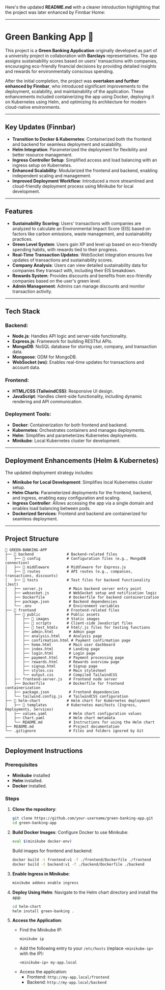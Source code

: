 Here's the updated **README.md** with a clearer introduction highlighting that the project was later enhanced by Finnbar Home:

---

# Green Banking App 🌱

This project is a **Green Banking Application** originally developed as part of a university project in collaboration with **Barclays** representatives. The app assigns sustainability scores based on users' transactions with companies, encouraging eco-friendly financial decisions by providing detailed insights and rewards for environmentally conscious spending.

After the initial completion, the project was **overtaken and further enhanced by Finnbar**, who introduced significant improvements to the deployment, scalability, and maintainability of the application. These enhancements included containerizing the app using Docker, deploying it on Kubernetes using Helm, and optimizing its architecture for modern cloud-native environments.

---

## Key Updates (Finnbar)

- **Transition to Docker & Kubernetes**: Containerized both the frontend and backend for seamless deployment and scalability.
- **Helm Integration**: Parameterized the deployment for flexibility and better resource management.
- **Ingress Controller Setup**: Simplified access and load balancing with an ingress setup on Kubernetes.
- **Enhanced Scalability**: Modularized the frontend and backend, enabling independent scaling and management.
- **Improved Deployment Workflow**: Introduced a more streamlined and cloud-friendly deployment process using Minikube for local development.

---

## Features

- **Sustainability Scoring**: Users' transactions with companies are analyzed to calculate an Environmental Impact Score (EIS) based on factors like carbon emissions, waste management, and sustainability practices.
- **Green Level System**: Users gain XP and level up based on eco-friendly spending habits, with rewards tied to their progress.
- **Real-Time Transaction Updates**: WebSocket integration ensures live updates of transactions and sustainability scores.
- **Company Analysis**: Users can view detailed sustainability data for companies they transact with, including their EIS breakdown.
- **Rewards System**: Provides discounts and benefits from eco-friendly companies based on the user's green level.
- **Admin Management**: Admins can manage discounts and monitor transaction activity.

---

## Tech Stack

### Backend:
- **Node.js**: Handles API logic and server-side functionality.
- **Express.js**: Framework for building RESTful APIs.
- **MongoDB**: NoSQL database for storing user, company, and transaction data.
- **Mongoose**: ODM for MongoDB.
- **WebSocket (ws)**: Enables real-time updates for transactions and account data.

### Frontend:
- **HTML/CSS (TailwindCSS)**: Responsive UI design.
- **JavaScript**: Handles client-side functionality, including dynamic rendering and API communication.

### Deployment Tools:
- **Docker**: Containerization for both frontend and backend.
- **Kubernetes**: Orchestrates containers and manages deployments.
- **Helm**: Simplifies and parameterizes Kubernetes deployments.
- **Minikube**: Local Kubernetes cluster for development.

---

## Deployment Enhancements (Helm & Kubernetes)

The updated deployment strategy includes:
- **Minikube for Local Development**: Simplifies local Kubernetes cluster setup.
- **Helm Charts**: Parameterized deployments for the frontend, backend, and ingress, enabling easy configuration and scaling.
- **Ingress Controller**: Allows accessing the app via a single domain and enables load balancing between pods.
- **Dockerized Services**: Frontend and backend are containerized for seamless deployment.

---

## Project Structure

```
📂 GREEN-BANKING-APP
├── 📁 backend               # Backend-related files
│   ├── 📂 config            # Configuration files (e.g., MongoDB connection)
│   ├── 📂 middleware        # Middleware for Express.js
│   ├── 📂 routes            # API routes (e.g., companies, transactions, discounts)
│   ├── 📂 tests             # Test files for backend functionality (Jest)
│   ├── server.js            # Main backend server entry point
│   ├── websocket.js         # WebSocket setup and notification logic
│   ├── Dockerfile           # Dockerfile for backend containerization
│   ├── package.json         # Backend dependencies
│   └── .env                 # Environment variables
├── 📁 frontend              # Frontend-related files
│   ├── 📂 public            # Public assets
│   │   ├── 📂 images        # Static images
│   │   ├── 📂 scripts       # Client-side JavaScript files
│   │   ├── 📂 test_htmls    # html/.js files for testing functions
│   │   ├── admin.html       # Admin page
│   │   ├── analysis.html    # Analysis page
│   │   ├── confirmation.html # Payment confirmation page
│   │   ├── home.html        # Main user dashboard
│   │   ├── index.html       # Landing page
│   │   ├── login.html       # Login page
│   │   ├── payment.html     # Payment processing page
│   │   ├── rewards.html     # Rewards overview page
│   │   ├── signup.html      # Signup page
│   │   ├── styles.css       # Main stylesheet
│   │   └── output.css       # Compiled TailwindCSS
│   ├── frontend-server.js   # Frontend node server
│   ├── Dockerfile           # Dockerfile for frontend containerization
│   ├── package.json         # Frontend dependencies
│   └── tailwind.config.js   # TailwindCSS configuration
├── 📁 helm-chart            # Helm chart for Kubernetes deployment
│   ├── 📂 templates         # Kubernetes manifests (Ingress, Deployments, Services)
│   ├── values.yaml          # Helm chart configuration values
│   ├── Chart.yaml           # Helm chart metadata
│   └── README.md            # Instructions for using the Helm chart
├── README.md                # Project documentation
└── .gitignore               # Files and folders ignored by Git
```

---

## Deployment Instructions

### Prerequisites
- **Minikube** installed
- **Helm** installed.
- **Docker** installed.

### Steps

1. **Clone the repository**:
   ```bash
   git clone https://github.com/your-username/green-banking-app.git
   cd green-banking-app
   ```

2. **Build Docker Images**:
   Configure Docker to use Minikube:
   ```bash
   eval $(minikube docker-env)
   ```
   Build images for frontend and backend:
   ```bash
   docker build -t frontend:v1 -f ./frontend/Dockerfile ./frontend
   docker build -t backend:v1 -f ./backend/Dockerfile ./backend
   ```

3. **Enable Ingress in Minikube**:
   ```bash
   minikube addons enable ingress
   ```

4. **Deploy Using Helm**:
   Navigate to the Helm chart directory and install the app:
   ```bash
   cd helm-chart
   helm install green-banking .
   ```

5. **Access the Application**:
   - Find the Minikube IP:
     ```bash
     minikube ip
     ```
   - Add the following entry to your `/etc/hosts` (replace `<minikube-ip>` with the IP):
     ```
     <minikube-ip> my-app.local
     ```
   - Access the application:
     - Frontend: `http://my-app.local/frontend`
     - Backend: `http://my-app.local/backend`
